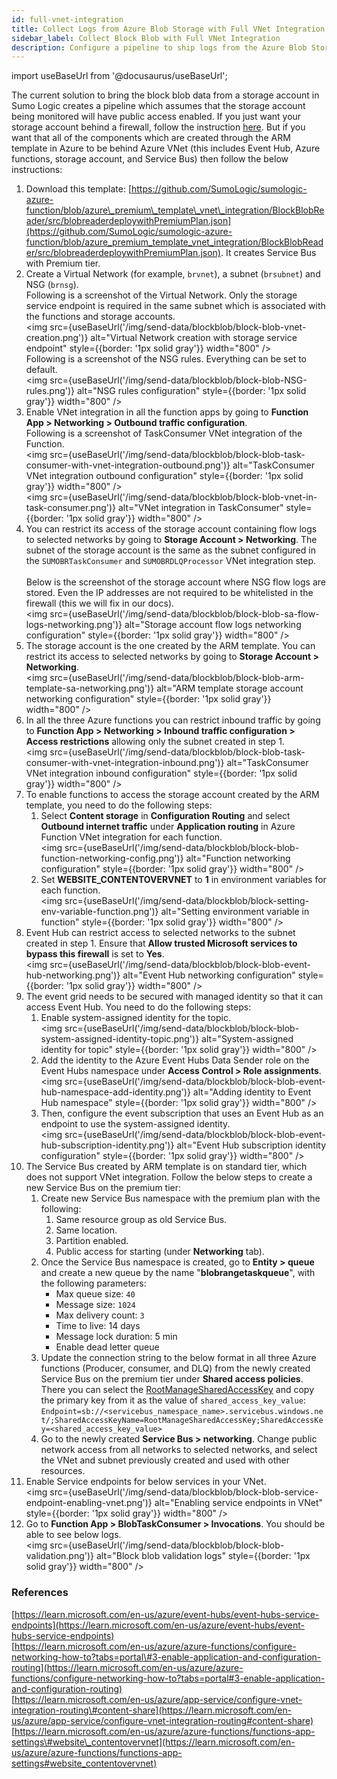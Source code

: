 ```yaml
---
id: full-vnet-integration
title: Collect Logs from Azure Blob Storage with Full VNet Integration
sidebar_label: Collect Block Blob with Full VNet Integration
description: Configure a pipeline to ship logs from the Azure Blob Storage all throughout a VNet and then to an HTTP source on a hosted collector in Sumo Logic.
---
```


import useBaseUrl from '@docusaurus/useBaseUrl';

The current solution to bring the block blob data from a storage account in Sumo Logic creates a pipeline which assumes that the storage account being monitored will have public access enabled. If you just want your storage account behind a firewall, follow the instruction [here](/docs/send-data/collect-from-other-data-sources/azure-blob-storage/block-blob/collect-logs/#step-3-enabling-vnet-integration-optional). But if you want that all of the components which are created through the ARM template in Azure to be behind Azure VNet (this includes Event Hub, Azure functions, storage account, and Service Bus) then follow the below instructions: 

1. Download this template: [https://github.com/SumoLogic/sumologic-azure-function/blob/azure\_premium\_template\_vnet\_integration/BlockBlobReader/src/blobreaderdeploywithPremiumPlan.json](https://github.com/SumoLogic/sumologic-azure-function/blob/azure_premium_template_vnet_integration/BlockBlobReader/src/blobreaderdeploywithPremiumPlan.json). It creates Service Bus with Premium tier.
1. Create a Virtual Network (for example, `brvnet`), a subnet (`brsubnet`) and NSG (`brnsg`). <br/>Following is a screenshot of the Virtual Network. Only the storage service endpoint is required in the same subnet which is associated with the functions and storage accounts. <br/><img src={useBaseUrl('/img/send-data/blockblob/block-blob-vnet-creation.png')} alt="Virtual Network creation with storage service endpoint" style={{border: '1px solid gray'}} width="800" /><br/>Following is a screenshot of the NSG rules. Everything can be set to default.<br/><img src={useBaseUrl('/img/send-data/blockblob/block-blob-NSG-rules.png')} alt="NSG rules configuration" style={{border: '1px solid gray'}} width="800" />
1. Enable VNet integration in all the function apps by going to **Function App > Networking > Outbound traffic configuration**.
<br/>Following is a screenshot of TaskConsumer VNet integration of the Function.<br/><img src={useBaseUrl('/img/send-data/blockblob/block-blob-task-consumer-with-vnet-integration-outbound.png')} alt="TaskConsumer VNet integration outbound configuration" style={{border: '1px solid gray'}} width="800" /><br/><img src={useBaseUrl('/img/send-data/blockblob/block-blob-vnet-in-task-consumer.png')} alt="VNet integration in TaskConsumer" style={{border: '1px solid gray'}} width="800" />
1. You can restrict its access of the storage account containing flow logs to selected networks by going to **Storage Account > Networking**. The subnet of the storage account is the same as the subnet configured in the `SUMOBRTaskConsumer` and `SUMOBRDLQProcessor` VNet integration step.  
<br/>Below is the screenshot of the storage account where NSG flow logs are stored.  Even the IP addresses are not required to be whitelisted in the firewall (this we will fix in our docs).<br/><img src={useBaseUrl('/img/send-data/blockblob/block-blob-sa-flow-logs-networking.png')} alt="Storage account flow logs networking configuration" style={{border: '1px solid gray'}} width="800" />
1. The storage account is the one created by the ARM template. You can restrict its access to selected networks by going to **Storage Account > Networking**.<br/><img src={useBaseUrl('/img/send-data/blockblob/block-blob-arm-template-sa-networking.png')} alt="ARM template storage account networking configuration" style={{border: '1px solid gray'}} width="800" />
1. In all the three Azure functions you can restrict inbound traffic by going to **Function App > Networking > Inbound traffic configuration > Access restrictions** allowing only the subnet created in step 1.  <br/><img src={useBaseUrl('/img/send-data/blockblob/block-blob-task-consumer-with-vnet-integration-inbound.png')} alt="TaskConsumer VNet integration inbound configuration" style={{border: '1px solid gray'}} width="800" />
1. To enable functions to access the storage account created by the ARM template, you need to do the following steps:   
   1. Select **Content storage** in **Configuration Routing** and select **Outbound internet traffic** under **Application routing** in Azure Function VNet integration for each function.<br/><img src={useBaseUrl('/img/send-data/blockblob/block-blob-function-networking-config.png')} alt="Function networking configuration" style={{border: '1px solid gray'}} width="800" />
   1. Set **WEBSITE_CONTENTOVERVNET** to **1** in environment variables for each function.<br/><img src={useBaseUrl('/img/send-data/blockblob/block-setting-env-variable-function.png')} alt="Setting environment variable in function" style={{border: '1px solid gray'}} width="800" />
1. Event Hub can restrict access to selected networks to the subnet created in step 1. Ensure that **Allow trusted Microsoft services to bypass this firewall** is set to **Yes**.<br/><img src={useBaseUrl('/img/send-data/blockblob/block-blob-event-hub-networking.png')} alt="Event Hub networking configuration" style={{border: '1px solid gray'}} width="800" />
1. The event grid needs to be secured with managed identity so that it can access Event Hub. You need to do the following steps:  
   1. Enable system-assigned identity for the topic.<br/><img src={useBaseUrl('/img/send-data/blockblob/block-blob-system-assigned-identity-topic.png')} alt="System-assigned identity for topic" style={{border: '1px solid gray'}} width="800" />
   1. Add the identity to the Azure Event Hubs Data Sender role on the Event Hubs namespace under **Access Control > Role assignments**.<br/><img src={useBaseUrl('/img/send-data/blockblob/block-blob-event-hub-namespace-add-identity.png')} alt="Adding identity to Event Hub namespace" style={{border: '1px solid gray'}} width="800" />
   1. Then, configure the event subscription that uses an Event Hub as an endpoint to use the system-assigned identity.<br/><img src={useBaseUrl('/img/send-data/blockblob/block-blob-event-hub-subscription-identity.png')} alt="Event Hub subscription identity configuration" style={{border: '1px solid gray'}} width="800" />
1. The Service Bus created by ARM template is on standard tier, which does not support VNet integration. Follow the below steps to create a new Service Bus on the premium tier:  
    1. Create new Service Bus namespace with the premium plan with the following:  
       1. Same resource group as old Service Bus.
       1. Same location.
       1. Partition enabled.
       1. Public access for starting (under **Networking** tab). 
    1. Once the Service Bus namespace is created, go to **Entity > queue** and create a new queue by the name "**blobrangetaskqueue**", with the following parameters:  
       - Max queue size: `40`  
       - Message size: `1024`  
       - Max delivery count: `3`  
       - Time to live: 14 days  
       - Message lock duration: 5 min  
       - Enable dead letter queue  
    1. Update the connection string to the below format in all three Azure functions (Producer, consumer, and DLQ) from the newly created Service Bus on the premium tier under **Shared access policies**. There you can select the [RootManageSharedAccessKey](https://portal.azure.com/#) and copy the primary key from it as the value of `shared_access_key_value`:  
       `Endpoint=sb://<servicebus_namespace_name>.servicebus.windows.net/;SharedAccessKeyName=RootManageSharedAccessKey;SharedAccessKey=<shared_access_key_value>`  
    1. Go to the newly created **Service Bus > networking**. Change public network access from all networks to selected networks, and select the VNet and subnet previously created and used with other resources.
1. Enable Service endpoints for below services in your VNet.<br/><img src={useBaseUrl('/img/send-data/blockblob/block-blob-service-endpoint-enabling-vnet.png')} alt="Enabling service endpoints in VNet" style={{border: '1px solid gray'}} width="800" />
1. Go to **Function App > BlobTaskConsumer > Invocations**. You should be able to see below logs.<br/><img src={useBaseUrl('/img/send-data/blockblob/block-blob-validation.png')} alt="Block blob validation logs" style={{border: '1px solid gray'}} width="800" />


### References

[https://learn.microsoft.com/en-us/azure/event-hubs/event-hubs-service-endpoints](https://learn.microsoft.com/en-us/azure/event-hubs/event-hubs-service-endpoints)  
[https://learn.microsoft.com/en-us/azure/azure-functions/configure-networking-how-to?tabs=portal\#3-enable-application-and-configuration-routing](https://learn.microsoft.com/en-us/azure/azure-functions/configure-networking-how-to?tabs=portal#3-enable-application-and-configuration-routing)  
[https://learn.microsoft.com/en-us/azure/app-service/configure-vnet-integration-routing\#content-share](https://learn.microsoft.com/en-us/azure/app-service/configure-vnet-integration-routing#content-share)  
[https://learn.microsoft.com/en-us/azure/azure-functions/functions-app-settings\#website\_contentovervnet](https://learn.microsoft.com/en-us/azure/azure-functions/functions-app-settings#website_contentovervnet)
